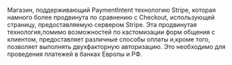 Магазин, поддерживающий PaymentIntent технологию Stripe, которая намного более продвинута по сравнению с Checkout, использующей страницу, предоставляемую сервером Stripe. Эта продвинутая технология,помимо возможностей по кастомизации форм общения с клиентом, предоставляет  различные способы оплаты и,кроме того, позволяет выполнять двухфакторную авторизацию. Это необходимо для проведения платежей в банках Европы и РФ.
